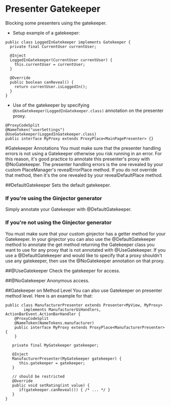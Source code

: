 # Presenter Gatekeeper

Blocking some presenters using the gatekeeper.

* Setup example of a gatekeeper:

```
public class LoggedInGatekeeper implements Gatekeeper {
  private final CurrentUser currentUser;

  @Inject
  LoggedInGatekeeper(CurrentUser currentUser) {
    this.currentUser = currentUser;
  }

  @Override
  public boolean canReveal() {
    return currentUser.isLoggedIn();
  }
}
```

* Use of the gatekeeper by specifying `@UseGatekeeper(LoggedInGatekeeper.class)` annotation on the presenter proxy.

```
@ProxyCodeSplit
@NameToken("userSettings")
@UseGatekeeper(LoggedInGatekeeper.class)
public interface MyProxy extends ProxyPlace<MainPagePresenter> {}
```

#Gatekeeper Annotations
You must make sure that the presenter handling errors is not using a Gatekeeper otherwise you risk running in an error. For this reason, it's good practice to annotate this presenter's proxy with @NoGatekeeper. The presenter handling errors is the one revealed by your custom PlaceManager's revealErrorPlace method. If you do not override that method, then it's the one revealed by your revealDefaultPlace method.

##DefaultGatekeeper
Sets the default gatekeeper.

### If you're using the Ginjector generator
Simply annotate your Gatekeeper with @DefaultGatekeeper.

### If you're not using the Ginjector generator
You must make sure that your custom ginjector has a getter method for your Gatekeeper. In your ginjector you can also use the @DefaultGatekeeper method to annotate the get method returning the Gatekeeper class you want to use for any proxy that is not annotated with @UseGatekeeper. If you use a @DefaultGatekeeper and would like to specify that a proxy shouldn't use any gatekeeper, then use the @NoGatekeeper annotation on that proxy.

##@UseGatekeeper
Check the gatekeeper for access.

##@NoGatekeeper
Anonymous access.

##Gatekeeper on Method Level
You can also use Gatekeeper on presenter method level. Here is an example for that:

```
public class ManufacturerPresenter extends Presenter<MyView, MyProxy>
        implements ManufacturerUiHandlers, ActionBarEvent.ActionBarHandler {
    @ProxyCodeSplit
    @NameToken(NameTokens.manufacturer)
    public interface MyProxy extends ProxyPlace<ManufacturerPresenter> {
    }

   private final MyGatekeeper gatekeeper;

   @Inject
   ManufacturerPresenter(MyGatekeeper gatekeeper) {
      this.gatekeeper = gatekeeper;
   }

   // should be restricted
   @Override
   public void setRating(int value) {
      if(gatekeeper.canReveal()) { /* ... */ }
   }
}
```
